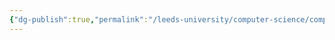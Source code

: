 ```yaml
---
{"dg-publish":true,"permalink":"/leeds-university/computer-science/compulsory-modules/professional-computing/week-3-2-software-development-process/7-maintain/"}
---
```


